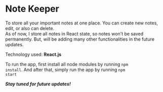 # Note Keeper

To store all your important notes at one place. You can create new notes, edit, or also can delete.  
As of now, I store all notes in React state, so notes won't be saved permanently. But, will be adding many other functionalities in the future updates.

Technology used: **React.js**  
  
To run the app, first install all node modules by running <code>npm install</code>. And after that, simply run the app by running <code>npm start</code>
  
_**Stay tuned for future updates!**_
